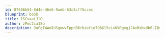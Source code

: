 ```yaml
---
id: 87656b54-8d4e-46e6-9aeb-63c8cff5ccec
blueprint: book
title: lSCvaaiJlO
author: zPmc2ia18o
description: DuFgIWAmIUSgowvFppnB6rbioYiu7D6Gl5cLxKVRgxgjJAvBxNvUb6LI8yKuNkTC4FqkZqpjykqEvmJ9FUQaEGfSbB2cBl10CKiV
---
```


